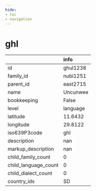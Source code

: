 ```yaml
---
hide:
- toc
- navigation
---
```

# ghl
|                      | info     |
|:---------------------|:---------|
| id                   | ghul1238 |
| family_id            | nubi1251 |
| parent_id            | east2715 |
| name                 | Uncunwee |
| bookkeeping          | False    |
| level                | language |
| latitude             | 11.6432  |
| longitude            | 29.8122  |
| iso639P3code         | ghl      |
| description          | nan      |
| markup_description   | nan      |
| child_family_count   | 0        |
| child_language_count | 0        |
| child_dialect_count  | 0        |
| country_ids          | SD       |